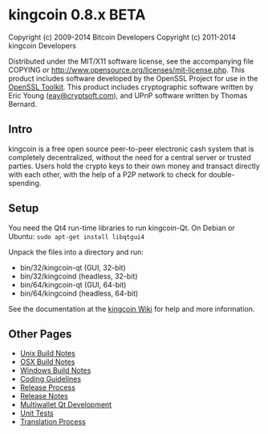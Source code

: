 kingcoin 0.8.x BETA
====================

Copyright (c) 2009-2014 Bitcoin Developers
Copyright (c) 2011-2014 kingcoin Developers

Distributed under the MIT/X11 software license, see the accompanying
file COPYING or http://www.opensource.org/licenses/mit-license.php.
This product includes software developed by the OpenSSL Project for use in the [OpenSSL Toolkit](http://www.openssl.org/). This product includes
cryptographic software written by Eric Young ([eay@cryptsoft.com](mailto:eay@cryptsoft.com)), and UPnP software written by Thomas Bernard.


Intro
---------------------
kingcoin is a free open source peer-to-peer electronic cash system that is
completely decentralized, without the need for a central server or trusted
parties.  Users hold the crypto keys to their own money and transact directly
with each other, with the help of a P2P network to check for double-spending.


Setup
---------------------
You need the Qt4 run-time libraries to run kingcoin-Qt. On Debian or Ubuntu:
	`sudo apt-get install libqtgui4`

Unpack the files into a directory and run:

- bin/32/kingcoin-qt (GUI, 32-bit)
- bin/32/kingcoind (headless, 32-bit)
- bin/64/kingcoin-qt (GUI, 64-bit)
- bin/64/kingcoind (headless, 64-bit)

See the documentation at the [kingcoin Wiki](http://kingcoin.info)
for help and more information.


Other Pages
---------------------
- [Unix Build Notes](build-unix.md)
- [OSX Build Notes](build-osx.md)
- [Windows Build Notes](build-msw.md)
- [Coding Guidelines](coding.md)
- [Release Process](release-process.md)
- [Release Notes](release-notes.md)
- [Multiwallet Qt Development](multiwallet-qt.md)
- [Unit Tests](unit-tests.md)
- [Translation Process](translation_process.md)
